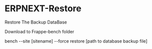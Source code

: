 # ERPNEXT-Restore
Restore The Backup DataBase

Download to Frappe-bench folder

bench --site [sitename] --force restore [path to database backup file]
